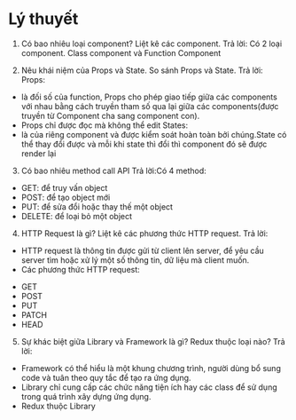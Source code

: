 # Lý thuyết
1. Có bao nhiêu loại component? Liệt kê các component.
Trả lời:  Có 2 loại component. Class component và Function Component

2. Nêu khái niệm của Props và State. So sánh Props và State. 
Trả lời:
Props: 
- là đối số của function, Props cho phép giao tiếp giữa các components với nhau bằng cách truyền tham số qua lại giữa các components(được truyền từ Component cha sang component con).
- Props chỉ được đọc mà không thể edit
States: 
- là của riêng component và được kiểm soát hoàn toàn bởi chúng.State có thể thay đổi được và mỗi khi state thì đổi thì component đó sẽ được render lại

3. Có bao nhiêu method call API
Trả lời:Có 4 method: 
- GET: để truy vấn object
- POST:  để tạo object mới
- PUT: để sửa đổi hoặc thay thế một object
- DELETE:  để loại bỏ một object

4. HTTP Request là gì? Liệt kê các phương thức HTTP request.
Trả lời:
- HTTP request là thông tin được gửi từ client lên server, để yêu cầu server tìm hoặc xử lý một số thông tin, dữ liệu mà client muốn.
- Các phương thức HTTP request: 
 + GET
 + POST
 + PUT
 + PATCH
 + HEAD
    
5. Sự khác biệt giữa Library và Framework là gì? Redux thuộc loại nào?
Trả lời:
- Framework có thể hiểu là một khung chương trình, người dùng bổ sung code và tuân theo quy tắc để tạo ra ứng dụng. 
- Library chỉ cung cấp các chức năng tiện ích hay các class để sử dụng trong quá trình xây dựng ứng dụng.
- Redux thuộc Library